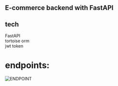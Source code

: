  ## E-commerce backend with FastAPI 


## tech
FastAPI \
tortoise orm \
jwt token

# endpoints:

![ENDPOINT](https://github.com/onionj/E-commerce-FastAPI/blob/master/Screenshot.png "E-commerce backend endpoint")